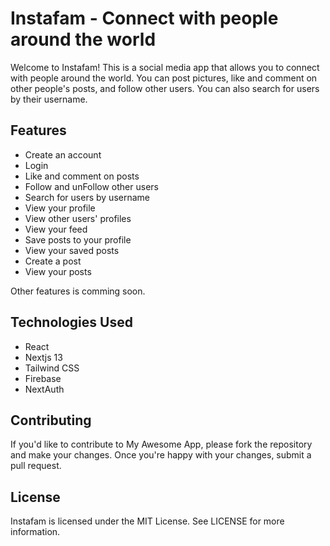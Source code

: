 # Instafam - Connect with people around the world

Welcome to Instafam! This is a social media app that allows you to connect with people around the world. You can post pictures, like and comment on other people's posts, and follow other users. You can also search for users by their username.

## Features

- Create an account
- Login
- Like and comment on posts
- Follow and unFollow other users
- Search for users by username
- View your profile
- View other users' profiles
- View your feed
- Save posts to your profile
- View your saved posts
- Create a post
- View your posts


Other features is comming soon.

## Technologies Used

- React
- Nextjs 13
- Tailwind CSS
- Firebase
- NextAuth

## Contributing

If you'd like to contribute to My Awesome App, please fork the repository and make your changes. Once you're happy with your changes, submit a pull request.

## License

Instafam  is licensed under the MIT License. See LICENSE for more information.
